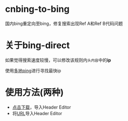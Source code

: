 # cnbing-to-bing
国内bing重定向至bing，修复搜索出现Ref A和Ref B代码问题
# 关于bing-direct
如果觉得搜索速度较慢，可以修改该规则内`头内容`中的**ip**

使用[多地ping](https://www.itdog.cn/ping/bing.com)进行寻找最快ip

# 使用方法(两种)
- [点击下载](https://ghproxy.com/raw.githubusercontent.com/MengNianxiaoyao/cnbing-to-bing/master/cn.bingtobing.json)，导入Header Editor
- 将[URL](https://mirror.ghproxy.com/raw.githubusercontent.com/MengNianxiaoyao/cnbing-to-bing/master/cn.bingtobing.json)导入Header Editor

